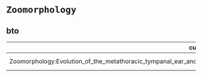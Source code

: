 # `Zoomorphology`

## bto

| curie                                                                                                                     |   usages | nodes                                                                                                           |
|---------------------------------------------------------------------------------------------------------------------------|----------|-----------------------------------------------------------------------------------------------------------------|
| Zoomorphology:Evolution_of_the_metathoracic_tympanal_ear_and_its_mesothoracic_homologue_in_the_Macrolepidoptera_(Insecta) |        1 | [http://purl.obolibrary.org/obo/BTO:0000639](https://bioregistry.io/http://purl.obolibrary.org/obo/BTO:0000639) |
